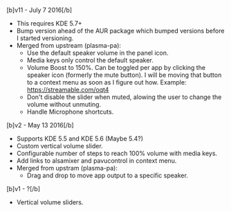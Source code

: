 [b]v11 - July 7 2016[/b]

* This requires KDE 5.7+
* Bump version ahead of the AUR package which bumped versions before I started versioning.
* Merged from upstream (plasma-pa):
  * Use the default speaker volume in the panel icon.
  * Media keys only control the default speaker.
  * Volume Boost to 150%. Can be toggled per app by clicking the speaker icon (formerly the mute button). I will be moving that button to a context menu as soon as I figure out how. Example: https://streamable.com/oqt4
  * Don't disable the slider when muted, alowing the user to change the volume without unmuting.
  * Handle Microphone shortcuts.

[b]v2 - May 13 2016[/b]

* Supports KDE 5.5 and KDE 5.6 (Maybe 5.4?)
* Custom vertical volume slider.
* Configurable number of steps to reach 100% volume with media keys.
* Add links to alsamixer and pavucontrol in context menu.
* Merged from upstram (plasma-pa):
  * Drag and drop to move app output to a specific speaker.

[b]v1 - ?[/b]
* Vertical volume sliders.
